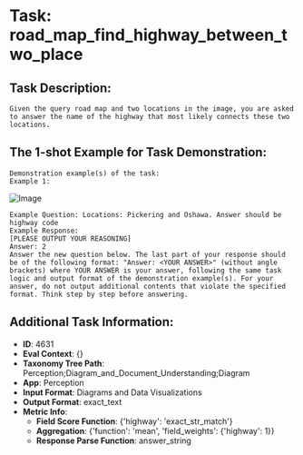 # Task: road_map_find_highway_between_two_place

## Task Description:

```
Given the query road map and two locations in the image, you are asked to answer the name of the highway that most likely connects these two locations.
```

## The 1-shot Example for Task Demonstration:

```
Demonstration example(s) of the task:
Example 1:
```

![Image](web-1.png)

```
Example Question: Locations: Pickering and Oshawa. Answer should be highway code
Example Response:
[PLEASE OUTPUT YOUR REASONING]
Answer: 2
Answer the new question below. The last part of your response should be of the following format: "Answer: <YOUR ANSWER>" (without angle brackets) where YOUR ANSWER is your answer, following the same task logic and output format of the demonstration example(s). For your answer, do not output additional contents that violate the specified format. Think step by step before answering.
```

## Additional Task Information:

- **ID**: 4631
- **Eval Context**: {}
- **Taxonomy Tree Path**: Perception;Diagram_and_Document_Understanding;Diagram
- **App**: Perception
- **Input Format**: Diagrams and Data Visualizations
- **Output Format**: exact_text
- **Metric Info**:
  - **Field Score Function**: {'highway': 'exact_str_match'}
  - **Aggregation**: {'function': 'mean', 'field_weights': {'highway': 1}}
  - **Response Parse Function**: answer_string
